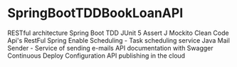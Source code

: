 # SpringBootTDDBookLoanAPI

RESTful architecture
Spring Boot
TDD
JUnit 5
Assert J
Mockito
Clean Code
Api's RestFul
Spring Enable Scheduling - Task scheduling service
Java Mail Sender - Service of sending e-mails
API documentation with Swagger
Continuous Deploy Configuration
API publishing in the cloud
